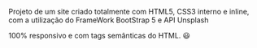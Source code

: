 Projeto de um site criado totalmente com HTML5, CSS3 interno e inline, com a utilização do FrameWork BootStrap 5 e API Unsplash

100% responsivo e com tags semânticas do HTML. 😃